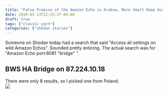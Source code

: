 ```yaml
---
title: "False Promise of the Amazon Echo in Krakow, More Smart Home Automation, and the HA Bridge"
date: 2019-03-13T22:55:27-04:00
draft: true
tags: ["classic yarn"]
categories: ["shodan stories"]
---
```



Someone on Shodan today had a search that said "Access all settings on wild Amazon Echos". Sounded pretty enticing. The actual search was for "Amazon Echo port:8081 "bridge" ".

## BWS HA Bridge on 87.224.10.18

There were only 8 results, so I picked one from Poland.  
![](/images/100Days/Day69/firstlook.png)
